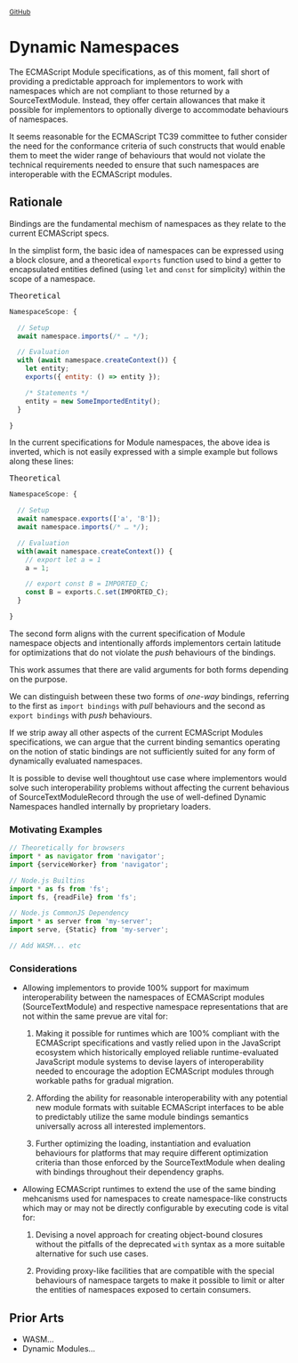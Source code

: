 ﻿<small float-right>
<a href="//github.com/SMotaal/experimental/blob/master/modules/documents/Dynamic%20Namespaces.md" target="_blank">GitHub</a>
</small>

# Dynamic Namespaces

The ECMAScript Module specifications, as of this moment, fall short of providing a predictable approach for implementors to work with namespaces which are not compliant to those returned by a SourceTextModule. Instead, they offer certain allowances that make it possible for implementors to optionally diverge to accommodate behaviours of namespaces.

It seems reasonable for the ECMAScript TC39 committee to futher consider the need for the conformance criteria of such constructs that would enable them to meet the wider range of behaviours that would not violate the technical requirements needed to ensure that such namespaces are interoperable with the ECMAScript modules.

## Rationale

Bindings are the fundamental mechism of namespaces as they relate to the current ECMAScript specs.

In the simplist form, the basic idea of namespaces can be expressed using a block closure, and a theoretical `exports` function used to bind a getter to encapsulated entities defined (using `let` and `const` for simplicity) within the scope of a namespace.

<figcaption><kbd>Theoretical</kbd></figcaption>

```js
NamespaceScope: {

  // Setup
  await namespace.imports(/* … */);

  // Evaluation
  with (await namespace.createContext()) {
    let entity;
    exports({ entity: () => entity });

    /* Statements */
    entity = new SomeImportedEntity();
  }

}

```

In the current specifications for Module namespaces, the above idea is inverted, which is not easily expressed with a simple example but follows along these lines:

<figcaption><kbd>Theoretical</kbd></figcaption>

```js
NamespaceScope: {

  // Setup
  await namespace.exports(['a', 'B']);
  await namespace.imports(/* … */);

  // Evaluation
  with(await namespace.createContext()) {
    // export let a = 1
    a = 1;

    // export const B = IMPORTED_C;
    const B = exports.C.set(IMPORTED_C);
  }

}
```

The second form aligns with the current specification of Module namespace objects and intentionally affords implementors certain latitude for optimizations that do not violate the *push* behaviours of the bindings.

This work assumes that there are valid arguments for both forms depending on the purpose.

We can distinguish between these two forms of *one-way* bindings, referring to the first as `import bindings` with *pull* behaviours and the second as `export bindings` with *push* behaviours.

If we strip away all other aspects of the current ECMAScript Modules specifications, we can argue that the current binding semantics operating on the notion of static bindings are not sufficiently suited for any form of dynamically evaluated namespaces.

It is possible to devise well thoughtout use case where implementors would solve such interoperability problems without affecting the current behavious of SourceTextModuleRecord through the use of well-defined Dynamic Namespaces handled internally by proprietary loaders.

### Motivating Examples

```js
// Theoretically for browsers
import * as navigator from 'navigator';
import {serviceWorker} from 'navigator';

// Node.js Builtins
import * as fs from 'fs';
import fs, {readFile} from 'fs';

// Node.js CommonJS Dependency
import * as server from 'my-server';
import serve, {Static} from 'my-server';

// Add WASM... etc
```

### Considerations

- Allowing implementors to provide 100% support for maximum interoperability between the namespaces of ECMAScript modules (SourceTextModule) and respective namespace representations that are not within the same prevue are vital for:

  1. Making it possible for runtimes which are 100% compliant with the ECMAScript specifications and vastly relied upon in the JavaScript ecosystem which historically employed reliable runtime-evaluated JavaScript module systems to devise layers of interoperability needed to encourage the adoption ECMAScript modules through workable paths for gradual migration.

  2. Affording the ability for reasonable interoperability with any potential new module formats with suitable ECMAScript interfaces to be able to predictably utilize the same module bindings semantics universally across all interested implementors.

  3. Further optimizing the loading, instantiation and evaluation behaviours for platforms that may require different optimization criteria than those enforced by the SourceTextModule when dealing with bindings throughout their dependency graphs.

- Allowing ECMAScript runtimes to extend the use of the same binding mehcanisms used for namespaces to create namespace-like constructs which may or may not be directly configurable by executing code is vital for:

  1. Devising a novel approach for creating object-bound closures without the pitfalls of the deprecated `with` syntax as a more suitable alternative for such use cases.

  2. Providing proxy-like facilities that are compatible with the special behaviours of namespace targets to make it possible to limit or alter the entities of namespaces exposed to certain consumers.

## Prior Arts

- WASM…
- Dynamic Modules…
